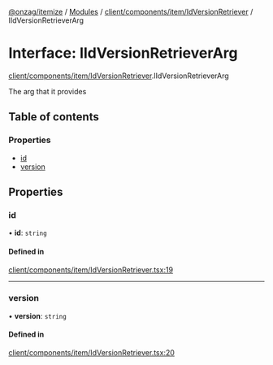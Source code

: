 [@onzag/itemize](../README.md) / [Modules](../modules.md) / [client/components/item/IdVersionRetriever](../modules/client_components_item_IdVersionRetriever.md) / IIdVersionRetrieverArg

# Interface: IIdVersionRetrieverArg

[client/components/item/IdVersionRetriever](../modules/client_components_item_IdVersionRetriever.md).IIdVersionRetrieverArg

The arg that it provides

## Table of contents

### Properties

- [id](client_components_item_IdVersionRetriever.IIdVersionRetrieverArg.md#id)
- [version](client_components_item_IdVersionRetriever.IIdVersionRetrieverArg.md#version)

## Properties

### id

• **id**: `string`

#### Defined in

[client/components/item/IdVersionRetriever.tsx:19](https://github.com/onzag/itemize/blob/73e0c39e/client/components/item/IdVersionRetriever.tsx#L19)

___

### version

• **version**: `string`

#### Defined in

[client/components/item/IdVersionRetriever.tsx:20](https://github.com/onzag/itemize/blob/73e0c39e/client/components/item/IdVersionRetriever.tsx#L20)
